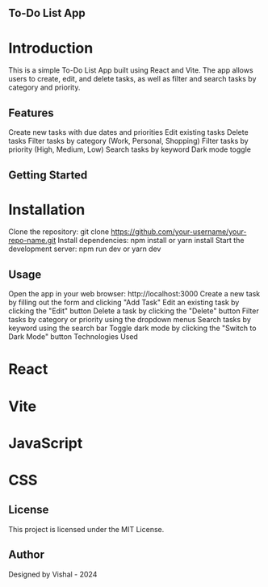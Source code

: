 ## To-Do List App
# Introduction
This is a simple To-Do List App built using React and Vite. The app allows users to create, edit, and delete tasks, as well as filter and search tasks by category and priority.

## Features
Create new tasks with due dates and priorities
Edit existing tasks
Delete tasks
Filter tasks by category (Work, Personal, Shopping)
Filter tasks by priority (High, Medium, Low)
Search tasks by keyword
Dark mode toggle
## Getting Started
# Installation
Clone the repository: git clone https://github.com/your-username/your-repo-name.git
Install dependencies: npm install or yarn install
Start the development server: npm run dev or yarn dev
## Usage
Open the app in your web browser: http://localhost:3000
Create a new task by filling out the form and clicking "Add Task"
Edit an existing task by clicking the "Edit" button
Delete a task by clicking the "Delete" button
Filter tasks by category or priority using the dropdown menus
Search tasks by keyword using the search bar
Toggle dark mode by clicking the "Switch to Dark Mode" button
Technologies Used
# React
# Vite
# JavaScript
# CSS
## License
This project is licensed under the MIT License.

## Author
Designed by Vishal - 2024
